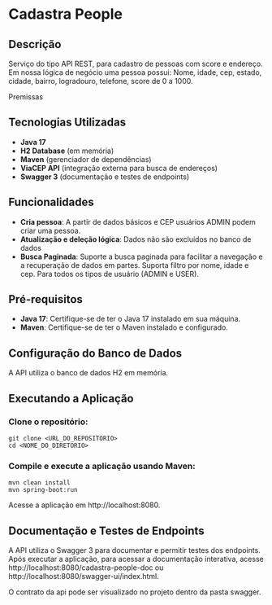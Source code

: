 # Cadastra People

## Descrição
Serviço do tipo API REST, para cadastro de pessoas com score e endereço. Em nossa lógica de negócio uma pessoa possui: Nome, idade, cep, estado, cidade, bairro, logradouro, telefone, score
de 0 a 1000.

Premissas

## Tecnologias Utilizadas
- **Java 17**
- **H2 Database** (em memória)
- **Maven** (gerenciador de dependências)
- **ViaCEP API** (integração externa para busca de endereços)
- **Swagger 3** (documentação e testes de endpoints)

## Funcionalidades
- **Cria pessoa**: A partir de dados básicos e CEP usuários ADMIN podem criar uma pessoa.
- **Atualização e deleção lógica**: Dados não são excluídos no banco de dados
- **Busca Paginada**: Suporte a busca paginada para facilitar a navegação e a recuperação de dados em partes. Suporta filtro por nome, idade e cep. Para todos os tipos de usuário (ADMIN e USER).

## Pré-requisitos
- **Java 17**: Certifique-se de ter o Java 17 instalado em sua máquina.
- **Maven**: Certifique-se de ter o Maven instalado e configurado.

## Configuração do Banco de Dados
A API utiliza o banco de dados H2 em memória.

## Executando a Aplicação

### Clone o repositório:

```
git clone <URL_DO_REPOSITORIO>
cd <NOME_DO_DIRETORIO>
```

### Compile e execute a aplicação usando Maven:


```
mvn clean install
mvn spring-boot:run
```

Acesse a aplicação em http://localhost:8080.

## Documentação e Testes de Endpoints
A API utiliza o Swagger 3 para documentar e permitir testes dos endpoints. Após executar a aplicação, para acessar a documentação interativa, acesse http://localhost:8080/cadastra-people-doc ou http://localhost:8080/swagger-ui/index.html.

O contrato da api pode ser visualizado no projeto dentro da pasta swagger.